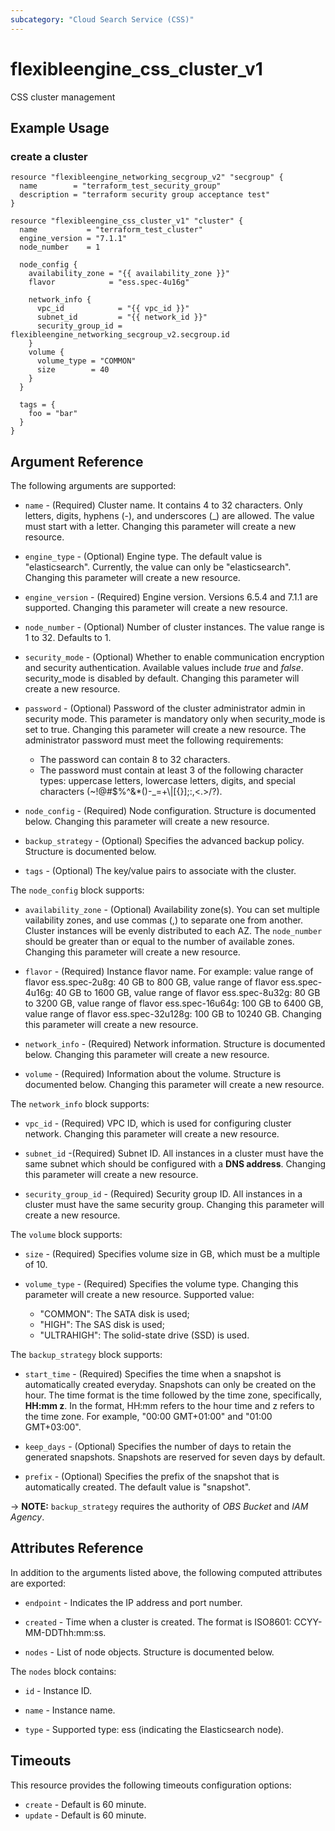 ```yaml
---
subcategory: "Cloud Search Service (CSS)"
---
```


# flexibleengine\_css\_cluster\_v1

CSS cluster management

## Example Usage

### create a cluster

```hcl
resource "flexibleengine_networking_secgroup_v2" "secgroup" {
  name        = "terraform_test_security_group"
  description = "terraform security group acceptance test"
}

resource "flexibleengine_css_cluster_v1" "cluster" {
  name           = "terraform_test_cluster"
  engine_version = "7.1.1"
  node_number    = 1

  node_config {
    availability_zone = "{{ availability_zone }}"
    flavor            = "ess.spec-4u16g"

    network_info {
      vpc_id            = "{{ vpc_id }}"
      subnet_id         = "{{ network_id }}"
      security_group_id = flexibleengine_networking_secgroup_v2.secgroup.id
    }
    volume {
      volume_type = "COMMON"
      size        = 40
    }
  }

  tags = {
    foo = "bar"
  }
}
```

## Argument Reference

The following arguments are supported:

* `name` -
  (Required)
  Cluster name. It contains 4 to 32 characters. Only letters, digits,
  hyphens (-), and underscores (_) are allowed. The value must start
  with a letter. Changing this parameter will create a new resource.

* `engine_type` -
  (Optional)
  Engine type. The default value is "elasticsearch". Currently, the value
  can only be "elasticsearch". Changing this parameter will create a new resource.

* `engine_version` -
  (Required)
  Engine version. Versions 6.5.4 and 7.1.1 are supported. Changing this parameter will create a new resource.

* `node_number` -
  (Optional)
  Number of cluster instances. The value range is 1 to 32. Defaults to 1.

* `security_mode` - (Optional) Whether to enable communication encryption and security authentication.
  Available values include *true* and *false*. security_mode is disabled by default.
  Changing this parameter will create a new resource.

* `password` - (Optional) Password of the cluster administrator admin in security mode.
  This parameter is mandatory only when security_mode is set to true. Changing this parameter will create a new resource.
  The administrator password must meet the following requirements:
  - The password can contain 8 to 32 characters.
  - The password must contain at least 3 of the following character types: uppercase letters, lowercase letters,
    digits, and special characters (~!@#$%^&*()-_=+\\|[{}];:,<.>/?).

* `node_config` -
  (Required)
  Node configuration. Structure is documented below. Changing this parameter will create a new resource.

* `backup_strategy` - (Optional) Specifies the advanced backup policy. Structure is documented below.

* `tags` - (Optional) The key/value pairs to associate with the cluster.

The `node_config` block supports:

* `availability_zone` - (Optional)
  Availability zone(s). You can set multiple vailability zones, and use commas (,) to separate one from another.
  Cluster instances will be evenly distributed to each AZ. The `node_number` should be greater than or equal to
  the number of available zones. Changing this parameter will create a new resource.

* `flavor` - (Required)
  Instance flavor name. For example: value range of flavor ess.spec-2u8g:
  40 GB to 800 GB, value range of flavor ess.spec-4u16g: 40 GB to 1600 GB,
  value range of flavor ess.spec-8u32g: 80 GB to 3200 GB, value range of
  flavor ess.spec-16u64g: 100 GB to 6400 GB, value range of
  flavor ess.spec-32u128g: 100 GB to 10240 GB.
  Changing this parameter will create a new resource.

* `network_info` - (Required)
  Network information. Structure is documented below. Changing this parameter will create a new resource.

* `volume` - (Required)
  Information about the volume. Structure is documented below. Changing this parameter will create a new resource.

The `network_info` block supports:

* `vpc_id` - (Required)
  VPC ID, which is used for configuring cluster network. Changing this parameter will create a new resource.

* `subnet_id` -(Required)
  Subnet ID. All instances in a cluster must have the same subnet which should be configured with a **DNS address**.
  Changing this parameter will create a new resource.

* `security_group_id` - (Required)
  Security group ID. All instances in a cluster must have the same security group.
  Changing this parameter will create a new resource.

The `volume` block supports:

* `size` - (Required)
  Specifies volume size in GB, which must be a multiple of 10.

* `volume_type` - (Required)
  Specifies the volume type. Changing this parameter will create a new resource. Supported value:
  - "COMMON": The SATA disk is used;
  - "HIGH": The SAS disk is used;
  - "ULTRAHIGH": The solid-state drive (SSD) is used.

The `backup_strategy` block supports:

* `start_time` - (Required) Specifies the time when a snapshot is automatically
  created everyday. Snapshots can only be created on the hour. The time format is
  the time followed by the time zone, specifically, **HH:mm z**. In the format, HH:mm
  refers to the hour time and z refers to the time zone. For example, "00:00 GMT+01:00"
  and "01:00 GMT+03:00".

* `keep_days` - (Optional) Specifies the number of days to retain the generated
   snapshots. Snapshots are reserved for seven days by default.

* `prefix` - (Optional) Specifies the prefix of the snapshot that is automatically
  created. The default value is "snapshot".

-> **NOTE:** `backup_strategy` requires the authority of *OBS Bucket* and *IAM Agency*.

## Attributes Reference

In addition to the arguments listed above, the following computed attributes are exported:

* `endpoint` -
  Indicates the IP address and port number.

* `created` -
  Time when a cluster is created. The format is ISO8601: CCYY-MM-DDThh:mm:ss.

* `nodes` -
  List of node objects. Structure is documented below.

The `nodes` block contains:

* `id` - Instance ID.

* `name` - Instance name.

* `type` - Supported type: ess (indicating the Elasticsearch node).

## Timeouts

This resource provides the following timeouts configuration options:

* `create` - Default is 60 minute.
* `update` - Default is 60 minute.
